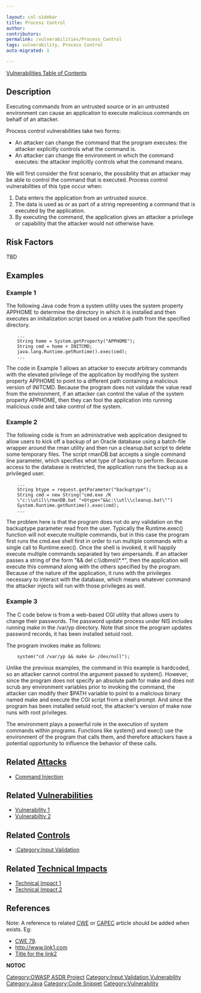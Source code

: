 ```yaml
---

layout: col-sidebar
title: Process Control
author: 
contributors: 
permalink: /vulnerabilities/Process_Control
tags: vulnerability, Process Control
auto-migrated: 1

---
```



[Vulnerabilities Table of Contents](ASDR_TOC_Vulnerabilities "wikilink")

## Description

Executing commands from an untrusted source or in an untrusted
environment can cause an application to execute malicious commands on
behalf of an attacker.

Process control vulnerabilities take two forms:

  - An attacker can change the command that the program executes: the
    attacker explicitly controls what the command is.
  - An attacker can change the environment in which the command
    executes: the attacker implicitly controls what the command means.

We will first consider the first scenario, the possibility that an
attacker may be able to control the command that is executed. Process
control vulnerabilities of this type occur when:

1.  Data enters the application from an untrusted source.
2.  The data is used as or as part of a string representing a command
    that is executed by the application.
3.  By executing the command, the application gives an attacker a
    privilege or capability that the attacker would not otherwise have.

## Risk Factors

TBD

## Examples

### Example 1

The following Java code from a system utility uses the system property
APPHOME to determine the directory in which it is installed and then
executes an initialization script based on a relative path from the
specified directory.

```
    ...
    String home = System.getProperty("APPHOME");
    String cmd = home + INITCMD;
    java.lang.Runtime.getRuntime().exec(cmd);
    ...
```

The code in Example 1 allows an attacker to execute arbitrary commands
with the elevated privilege of the application by modifying the system
property APPHOME to point to a different path containing a malicious
version of INITCMD. Because the program does not validate the value read
from the environment, if an attacker can control the value of the system
property APPHOME, then they can fool the application into running
malicious code and take control of the system.

### Example 2

The following code is from an administrative web application designed to
allow users to kick off a backup of an Oracle database using a
batch-file wrapper around the rman utility and then run a cleanup.bat
script to delete some temporary files. The script rmanDB.bat accepts a
single command line parameter, which specifies what type of backup to
perform. Because access to the database is restricted, the application
runs the backup as a privileged user.

```
    ...
    String btype = request.getParameter("backuptype");
    String cmd = new String("cmd.exe /K
    \"c:\\util\\rmanDB.bat "+btype+"&&c:\\utl\\cleanup.bat\"")
    System.Runtime.getRuntime().exec(cmd);
    ...
```

The problem here is that the program does not do any validation on the
backuptype parameter read from the user. Typically the Runtime.exec()
function will not execute multiple commands, but in this case the
program first runs the cmd.exe shell first in order to run multiple
commands with a single call to Runtime.exec(). Once the shell is
invoked, it will happily execute multiple commands separated by two
ampersands. If an attacker passes a string of the form "&& del
c:\\\\dbms\\\\\*.\*", then the application will execute this command
along with the others specified by the program. Because of the nature of
the application, it runs with the privileges necessary to interact with
the database, which means whatever command the attacker injects will run
with those privileges as well.

### Example 3

The C code below is from a web-based CGI utility that allows users to
change their passwords. The password update process under NIS includes
running make in the /var/yp directory. Note that since the program
updates password records, it has been installed setuid root.

The program invokes make as follows:

```
    system("cd /var/yp && make &> /dev/null");
```

Unlike the previous examples, the command in this example is hardcoded,
so an attacker cannot control the argument passed to system(). However,
since the program does not specify an absolute path for make and does
not scrub any environment variables prior to invoking the command, the
attacker can modify their $PATH variable to point to a malicious binary
named make and execute the CGI script from a shell prompt. And since the
program has been installed setuid root, the attacker's version of make
now runs with root privileges.

The environment plays a powerful role in the execution of system
commands within programs. Functions like system() and exec() use the
environment of the program that calls them, and therefore attackers have
a potential opportunity to influence the behavior of these calls.

## Related [Attacks](https://owasp.org/www-community/attacks/)

  - [Command Injection](Command_Injection "wikilink")

## Related [Vulnerabilities](https://owasp.org/www-community/vulnerabilities/)

  - [Vulnerability 1](Vulnerability_1 "wikilink")
  - [Vulnerabiltiy 2](Vulnerabiltiy_2 "wikilink")

## Related [Controls](https://owasp.org/www-community/controls/)

  - [:Category:Input Validation](:Category:Input_Validation "wikilink")

## Related [Technical Impacts](Technical_Impacts "wikilink")

  - [Technical Impact 1](Technical_Impact_1 "wikilink")
  - [Technical Impact 2](Technical_Impact_2 "wikilink")

## References

Note: A reference to related [CWE](http://cwe.mitre.org/) or
[CAPEC](http://capec.mitre.org/) article should be added when exists.
Eg:

  - [CWE 79](http://cwe.mitre.org/data/definitions/79.html).
  - <http://www.link1.com>
  - [Title for the link2](http://www.link2.com)

__NOTOC__

[Category:OWASP ASDR Project](Category:OWASP_ASDR_Project "wikilink")
[Category:Input Validation
Vulnerability](Category:Input_Validation_Vulnerability "wikilink")
[Category:Java](Category:Java "wikilink") [Category:Code
Snippet](Category:Code_Snippet "wikilink")
[Category:Vulnerability](Category:Vulnerability "wikilink")